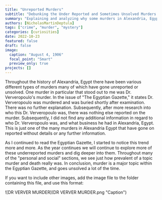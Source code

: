 ```yaml
---
title: "Unreported Murders"
subtitle: "Debunking the Under Reported and Sometimes Unsolved Murders of Alexandria Egypt"
summary: "Explaining and analyzing why some murders in Alexandria, Egypt have gone on without reporting"
authors: [NicholasMartinDeptula]
tags: ["crime", "murder", "mystery"]
categories: [curiosities]
date: 2022-10-23
featured: false
draft: false
image:
  caption: "August 4, 1906"
  focal_point: "Smart"
  preview_only: true
projects: []
---
```

Throughout the history of Alexandria, Egypt there have been various different types of murders many of which have gone unreported or unsolved. One murder in particular that stood out to me was Dr. Ververopoulo's murder. In the issue of "The Egyptian Gazette," it states Dr. Ververopoulo was murdered and was buried shortly after examination. There was no further explanation. Subsequently, after more research into who this Dr. Ververopoulo was, there was nothing else reported on the murder. Subsequently, I did not find any additional information in regard to who Dr. Ververopoulo was, and what business he had in Alexandria, Egypt. This is just one of the many murders in Alexandria Egypt that have gone on reported without details or any further information. 

As I continued to read the Egyptian Gazette, I started to notice this trend more and more. As the year continues we will continue to explore more of these underreported murders and dig deeper into them. Throughout many of the "personal and social" sections, we see just how prevalent of a topic murder and death really was. In conclusion, murder is a major topic within the Egyptian Gazette, and goes unsolved a lot of the time. 

If you want to include other images, add the image file to the folder containing this file, and use this format:

![DR VERVER MURDER](DR VERVER MURDER.png "Caption")